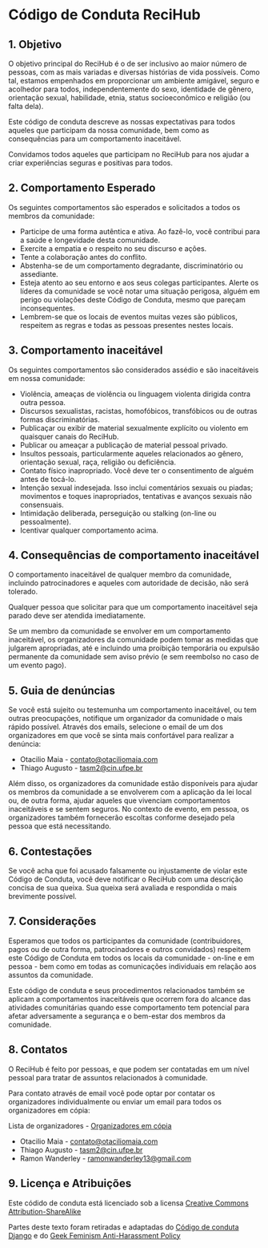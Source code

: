# Código de Conduta ReciHub

## 1. Objetivo
O objetivo principal do ReciHub é o de ser inclusivo ao maior número de pessoas, com as mais variadas e diversas histórias de vida possíveis. Como tal, estamos empenhados em proporcionar um ambiente amigável, seguro e acolhedor para todos, independentemente do sexo, identidade de gênero, orientação sexual, habilidade, etnia, status socioeconômico e religião (ou falta dela).

Este código de conduta descreve as nossas expectativas para todos aqueles que participam da nossa comunidade, bem como as consequências para um comportamento inaceitável.

Convidamos todos aqueles que participam no ReciHub para nos ajudar a criar experiências seguras e positivas para todos.

## 2. Comportamento Esperado

Os seguintes comportamentos são esperados e solicitados a todos os membros da comunidade:

 - Participe de uma forma autêntica e ativa. Ao fazê-lo, você contribui para a saúde e longevidade desta comunidade.
 - Exercite a empatia e o respeito no seu discurso e ações.
 - Tente a colaboração antes do conflito.
 - Abstenha-se de um comportamento degradante, discriminatório ou assediante.
 - Esteja atento ao seu entorno e aos seus colegas participantes. Alerte os líderes da comunidade se você notar uma situação perigosa, alguém em perigo ou violações deste Código de Conduta, mesmo que pareçam inconsequentes.
 - Lembrem-se que os locais de eventos muitas vezes são públicos, respeitem as regras e todas as pessoas presentes nestes locais.

## 3. Comportamento inaceitável

Os seguintes comportamentos são considerados assédio e são inaceitáveis em nossa comunidade:

 - Violência, ameaças de violência ou linguagem violenta dirigida contra outra pessoa.
 - Discursos sexualistas, racistas, homofóbicos, transfóbicos ou de outras formas discriminatórias.
 - Publicaçar ou exibir de material sexualmente explícito ou violento em quaisquer canais do ReciHub.
 - Publicar ou ameaçar a publicação de material pessoal privado.
 - Insultos pessoais, particularmente aqueles relacionados ao gênero, orientação sexual, raça, religião ou deficiência.
 - Contato físico inapropriado. Você deve ter o consentimento de alguém antes de tocá-lo.
 - Intenção sexual indesejada. Isso inclui comentários sexuais ou piadas; movimentos e toques inapropriados, tentativas e avanços sexuais não consensuais.
 - Intimidação deliberada, perseguição ou stalking (on-line ou pessoalmente).
 - Icentivar qualquer comportamento acima.
 
 ## 4. Consequências de comportamento inaceitável
 
O comportamento inaceitável de qualquer membro da comunidade, incluindo patrocinadores e aqueles com autoridade de decisão, não será tolerado.

Qualquer pessoa que solicitar para que um comportamento inaceitável seja parado deve ser atendida imediatamente.

Se um membro da comunidade se envolver em um comportamento inaceitável, os organizadores da comunidade podem tomar as medidas que julgarem apropriadas, até e incluindo uma proibição temporária ou expulsão permanente da comunidade sem aviso prévio (e sem reembolso no caso de um evento pago).

## 5. Guia de denúncias

Se você está sujeito ou testemunha um comportamento inaceitável, ou tem outras preocupações, notifique um organizador da comunidade o mais rápido possível. Através dos emails, selecione o email de um dos organizadores em que você se sinta mais confortável para realizar a denúncia:

 - Otacilio Maia - [contato@otaciliomaia.com](mailto:contato@otaciliomaia.com)
 - Thiago Augusto - [tasm2@cin.ufpe.br](mailto:tasm2@cin.ufpe.br)

Além disso, os organizadores da comunidade estão disponíveis para ajudar os membros da comunidade a se envolverem com a aplicação da lei local ou, de outra forma, ajudar aqueles que vivenciam comportamentos inaceitáveis e se sentem seguros. No contexto de evento, em pessoa, os organizadores também fornecerão escoltas conforme desejado pela pessoa que está necessitando.

## 6. Contestações

Se você acha que foi acusado falsamente ou injustamente de violar este Código de Conduta, você deve notificar o ReciHub com uma descrição concisa de sua queixa. Sua queixa será avaliada e respondida o mais brevimente possível.

## 7. Considerações

Esperamos que todos os participantes da comunidade (contribuidores, pagos ou de outra forma, patrocinadores e outros convidados) respeitem este Código de Conduta em todos os locais da comunidade - on-line e em pessoa - bem como em todas as comunicações individuais em relação aos assuntos da comunidade.

Este código de conduta e seus procedimentos relacionados também se aplicam a comportamentos inaceitáveis que ocorrem fora do alcance das atividades comunitárias quando esse comportamento tem potencial para afetar adversamente a segurança e o bem-estar dos membros da comunidade.

## 8. Contatos

O ReciHub é feito por pessoas, e que podem ser contatadas em um nível pessoal para tratar de assuntos relacionados à comunidade.

Para contato através de email você pode optar por contatar os organizadores individualmente ou enviar um email para todos os organizadores em cópia:

Lista de organizadores - [Organizadores em cópia](mailto:contato@otaciliomaia.com,tasm2@cin.ufpe.br)
 - Otacilio Maia - [contato@otaciliomaia.com](mailto:contato@otaciliomaia.com)
 - Thiago Augusto - [tasm2@cin.ufpe.br](mailto:tasm2@cin.ufpe.br)
 - Ramon Wanderley - [ramonwanderley13@gmail.com](mailto:ramonwanderley13@gmail.com)

## 9. Licença e Atribuições

Este códido de conduta está licenciado sob a licensa [Creative Commons Attribution-ShareAlike](https://creativecommons.org/licenses/by-sa/3.0/)

Partes deste texto foram retiradas e adaptadas do [Código de conduta Django](https://www.djangoproject.com/conduct/) e do [Geek Feminism Anti-Harassment Policy](http://geekfeminism.wikia.com/wiki/Conference_anti-harassment/Policy)

